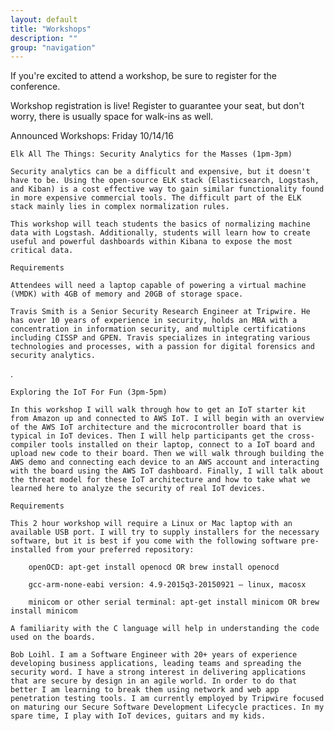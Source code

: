 ```yaml
---
layout: default
title: "Workshops"
description: ""
group: "navigation"
---
```


If you're excited to attend a workshop, be sure to register for the conference.

Workshop registration is live! Register to guarantee your seat, but don't worry, there is usually space for walk-ins as well.



Announced Workshops:
Friday 10/14/16

    Elk All The Things: Security Analytics for the Masses (1pm-3pm)

    Security analytics can be a difficult and expensive, but it doesn't have to be. Using the open-source ELK stack (Elasticsearch, Logstash, and Kiban) is a cost effective way to gain similar functionality found in more expensive commercial tools. The difficult part of the ELK stack mainly lies in complex normalization rules.

    This workshop will teach students the basics of normalizing machine data with Logstash. Additionally, students will learn how to create useful and powerful dashboards within Kibana to expose the most critical data. 

    Requirements

    Attendees will need a laptop capable of powering a virtual machine (VMDK) with 4GB of memory and 20GB of storage space.

    Travis Smith is a Senior Security Research Engineer at Tripwire. He has over 10 years of experience in security, holds an MBA with a concentration in information security, and multiple certifications including CISSP and GPEN. Travis specializes in integrating various technologies and processes, with a passion for digital forensics and security analytics.

.

    Exploring the IoT For Fun (3pm-5pm)

    In this workshop I will walk through how to get an IoT starter kit from Amazon up and connected to AWS IoT. I will begin with an overview of the AWS IoT architecture and the microcontroller board that is typical in IoT devices. Then I will help participants get the cross-compiler tools installed on their laptop, connect to a IoT board and upload new code to their board. Then we will walk through building the AWS demo and connecting each device to an AWS account and interacting with the board using the AWS IoT dashboard. Finally, I will talk about the threat model for these IoT architecture and how to take what we learned here to analyze the security of real IoT devices.

    Requirements

    This 2 hour workshop will require a Linux or Mac laptop with an available USB port. I will try to supply installers for the necessary software, but it is best if you come with the following software pre-installed from your preferred repository: 

        openOCD: apt-get install openocd OR brew install openocd

        gcc-arm-none-eabi version: 4.9-2015q3-20150921 – linux, macosx 

        minicom or other serial terminal: apt-get install minicom OR brew install minicom

    A familiarity with the C language will help in understanding the code used on the boards.

    Bob Loihl. I am a Software Engineer with 20+ years of experience developing business applications, leading teams and spreading the security word. I have a strong interest in delivering applications that are secure by design in an agile world. In order to do that better I am learning to break them using network and web app penetration testing tools. I am currently employed by Tripwire focused on maturing our Secure Software Development Lifecycle practices. In my spare time, I play with IoT devices, guitars and my kids.



